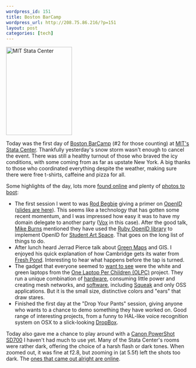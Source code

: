 ```yaml
--- 
wordpress_id: 151
title: Boston BarCamp
wordpress_url: http://208.75.86.216/?p=151
layout: post
categories: [tech]
---
```

<div class="flickr-frame flickr-float">
<a href="http://www.flickr.com/photos/downtree/424276178/" title="MIT Stata Center"><img src="http://farm1.static.flickr.com/169/424276178_83ff43ddaf_m.jpg" class="flickr-photo-left" width="180" height="240" alt="MIT Stata Center"/></a>
</div>

Today was the first day of <a href="http://www.barcampboston.org/">Boston BarCamp</a> (#2 for those counting) at <a href="http://en.wikipedia.org/wiki/Stata_Center">MIT's Stata Center</a>. Thankfully yesterday's snow storm wasn't enough to cancel the event. There was still a healthy turnout of those who braved the icy conditions, with some coming from as far as upstate New York. A big thanks to those who coordinated everything despite the weather, making sure there were free t-shirts, caffeine and pizza for all.

Some highlights of the day, lots more <a href="http://technorati.com/search/boston+barcamp2">found online</a> and plenty of <a href="http://www.flickr.com/photos/tags/barcampboston2/">photos to boot</a>: 

<ul>
<li>The first session I went to was <a href="http://groovymother.com/">Rod Begbie</a> giving a primer on <a href="http://openid.net">OpenID</a> (<a href="http://static.groovymother.com/OpenIDBarCamp.pdf">slides are here</a>). This seems like a technology that has gotten some recent momentum, and I was impressed how easy it was to have my domain delegate to another party (<a href="http://www.vox.com/">Vox</a> in this case). After the good talk, <a href="http://mike-burns.com/">Mike Burns</a> mentioned they have used the <a href="http://rubyforge.org/projects/ruby-openid/">Ruby OpenID library</a> to implement OpenID for <a href="http://studentartspace.com/">Student Art Space</a>. That goes on the long list of things to do.

<li>After lunch heard Jerrad Pierce talk about <a href="http://greenmap.mit.edu/">Green Maps</a> and GIS. I enjoyed his quick explanation of how Cambridge gets its water from <a href="http://en.wikipedia.org/wiki/Fresh_Pond,_Cambridge,_Massachusetts">Fresh Pond</a>. Interesting to hear what happens before the tap is turned.

<li>The gadget that everyone seemed to <a href="http://flickr.com/photos/downtree/424574144/">want to see</a> were the white and green laptops from the <a href="http://www.laptop.org/laptop/">One Laptop Per Children (OLPC)</a> project. They run a unique combination of <a href="http://www.laptop.org/laptop/hardware/">hardware</a>, consuming little power and creating mesh networks, and <a href="http://www.laptop.org/laptop/software/specs.shtml">software</a>, including <a href="http://wiki.laptop.org/go/Squeak">Squeak</a> and only OSS applications. But it is the small size, distinctive colors and "ears" that draw stares. 

<li>Finished the first day at the "Drop Your Pants" session, giving anyone who wants to a chance to demo something they have worked on. Good range of interesting projects, from a funny to HAL-like voice recognition system on OSX to a slick-looking <a href="http://getdropbox.com/">DropBox</a>.

</ul>

Today also gave me a chance to play around with a <a href="http://www.amazon.com/gp/redirect.html%3FASIN=B000EN0K94%26tag=mikechampion%26lcode=xm2%26cID=2025%26ccmID=165953%26location=/o/ASIN/B000EN0K94%253FSubscriptionId=1N9AHEAQ2F6SVD97BE02">Canon PowerShot SD700</a> I haven't had much to use yet. Many of the Stata Center's rooms were rather dark, offering the choice of a harsh flash or dark tones. When zoomed out, it was fine at f2.8, but zooming in (at 5.5f) left the shots too dark. The <a href="http://www.flickr.com/photos/downtree/sets/72157600005042432/">ones that came out alright are online</a>.
